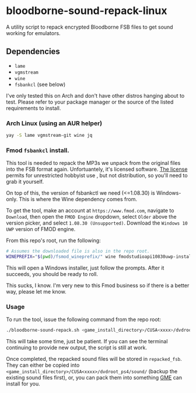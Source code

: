 # bloodborne-sound-repack-linux
A utility script to repack encrypted Bloodborne FSB files to get sound working for emulators.

## Dependencies

* `lame`
* `vgmstream`
* `wine`
* `fsbankcl` (see below)

I've only tested this on Arch and don't have other distros hanging about to
test. Please refer to your package manager or the source of the listed requirements
to install.

### Arch Linux (using an AUR helper)

```bash
yay -S lame vgmstream-git wine jq
```

### Fmod `fsbankcl` install.

This tool is needed to repack the MP3s we unpack from the original files into
the FSB format again. Unfortuantely, it's licensed software.
[The license](https://www.fmod.com/legal) permits for unrestricted hobbyist use
, but not distribution, so you'll need to grab it yourself.

On top of this, the version of fsbankctl we need (<=1.08.30) is Windows-only.
This is where the Wine dependency comes from.

To get the tool, make an account at `https://www.fmod.com`, navigate to
`Download`, then open the `FMOD Engine` dropdown, select `Older` above
the version picker, and select `1.08.30 (Unsupported)`. Download the
`Windows 10 UWP` version of FMOD engine.

From this repo's root, run the following:

```bash
# Assumes the downloaded file is also in the repo root.
WINEPREFIX="$(pwd)/fsmod_wineprefix/" wine fmodstudioapi10830uwp-installer.exe
```

This will open a Windows installer, just follow the prompts. After it succeeds,
you should be ready to roll.

This sucks, I know. I'm very new to this Fmod business so if there is a better
way, please let me know.

### Usage

To run the tool, issue the following command from the repo root:

```bash
./bloodborne-sound-repack.sh <game_install_directory>/CUSA<xxxx>/dvdroot_ps4/sound/
```

This will take some time, just be patient. If you can see the terminal
continuing to provide new output, the script is still at work.


Once completed, the repacked sound files will be stored in `repacked_fsb`. They
can either be copied into `<game_install_directory>/CUSA<xxxx>/dvdroot_ps4/sound/`
(backup the existing sound files first), or, you can pack them into something
[GME](https://www.nexusmods.com/bloodborne/mods/48?tab=description) can install
for you.
